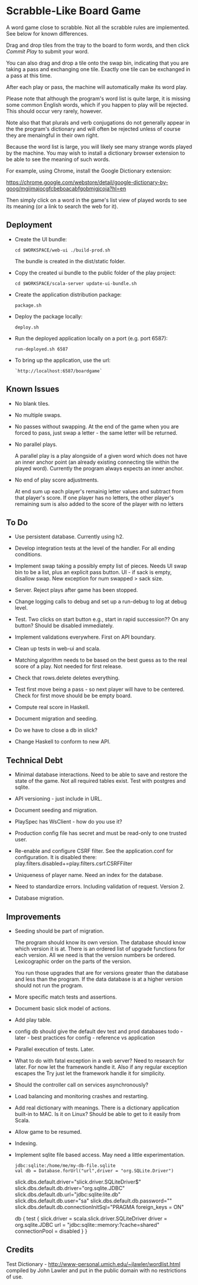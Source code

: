 
# Scrabble-Like Board Game

A word game close to scrabble. Not all the scrabble rules are implemented. See
below for known differences.

Drag and drop tiles from the tray to the board to form words, and then click
_Commit Play_ to submit your word. 

You can also drag and drop a tile onto the swap bin, indicating that you are
taking a pass and exchanging one tile. Exactly one tile can be exchanged in a
pass at this time.

After each play or pass, the machine will automatically make its word play.

Please note that although the program's word list is quite large, it is missing
some common English words, which if you happen to play will be rejected. 
This should occur very rarely, however. 

Note also that that plurals and verb conjugations do not generally appear in the 
the program's dictionary and will often be rejected unless of course they are 
menaingful in their own right.

Because the word list is large, you will likely see many strange words
played by the machine. You may wish to install a dictionary browser extension
to be able to see the meaning of such words. 

For example, using Chrome, install the Google Dictionary extension:

https://chrome.google.com/webstore/detail/google-dictionary-by-goog/mgijmajocgfcbeboacabfgobmjgjcoja?hl=en

Then simply click on a word in the game's list view of played words to 
see its meaning (or a link to search the web for it). 

## Deployment

- Create the UI bundle: 

    `cd $WORKSPACE/web-ui
    ./build-prod.sh` 
    
  The bundle is created in the dist/static folder.

- Copy the created ui bundle to the public folder of the play project:

    `cd $WORKSPACE/scala-server
    update-ui-bundle.sh`

- Create the application distribution package:

    `package.sh`

- Deploy the package locally:

    `deploy.sh`

- Run the deployed application locally on a port (e.g. port 6587):

    `run-deployed.sh 6587`

- To bring up the application, use the url:

      `http://localhost:6587/boardgame`

## Known Issues

- No blank tiles.

- No multiple swaps.

- No passes without swapping. At the end of the game when you are forced to
  pass, just swap a letter - the same letter will be returned.

- No parallel plays. 

  A parallel play is a play alongside of a given word which does not
  have an inner anchor point (an already existing connecting tile within the
  played word). Currently the program always expects an inner anchor.

- No end of play score adjustments.

  At end sum up each player's remainig letter values and subtract from that
  player's score. If one player has no letters, the other player's remaining sum
  is also added to the score of the player with no letters

## To Do

- Use persistent database. Currently using h2.

- Develop integration tests at the level of the handler.
  For all ending conditions.

- Implement swap taking a possibly empty list of pieces.
  Needs UI swap bin to be a list, plus an explicit pass button.
  UI - if sack is empty, disallow swap.
  New exception for num swapped > sack size. 

- Server. Reject plays after game has been stopped.

- Change logging calls to debug and set up a run-debug to
  log at debug level.

- Test. Two clicks on start button e.g., start in rapid succession??
  On any button? Should be disabled immediately.

- Implement validations everywhere. First on API boundary.

- Clean up tests in web-ui and scala.

- Matching algorithm needs to be based on the best guess as to 
  the real score of a play. Not needed for first release.

- Check that rows.delete deletes everything.

- Test first move being a pass - so next player will have to
  be centered. Check for first move should be be empty board.

- Compute real score in Haskell.

- Document migration and seeding.

- Do we have to close a db in slick?

- Change Haskell to conform to new API.

## Technical Debt

- Minimal database interactions. Need to be able to save and restore
  the state of the game. Not all required tables exist. Test with 
  postgres and sqlite.

- API versioning - just include in URL.

- Document seeding and migration.

- PlaySpec has WsClient - how do you use it?

- Production config file has secret and must be read-only to 
  one trusted user.

- Re-enable and configure CSRF filter. See the application.conf for configuration.
  It is disabled there: play.filters.disabled+=play.filters.csrf.CSRFFilter

- Uniqueness of player name. Need an index for the database.

- Need to standardize errors. Including validation of request. Version 2.

- Database migration. 

## Improvements

- Seeding should be part of migration.

  The program should know its own version. The database should know which
  version it is at. There is an ordered list of upgrade functions
  for each version. All we need is that the version numbers be ordered.
  Lexicographic order on the parts of the version.

  You run those upgrades that are for versions greater than the database
  and less than the program. If the data database is at a higher version
  should not run the program.

- More specific match tests and assertions. 

- Document basic slick model of actions.

- Add play table.

- config db should give the default dev test and prod databases
  todo - later - best practices for config - reference vs application

- Parallel execution of tests. Later.

- What to do with fatal exception in a web server? 
  Need to research for later. For now let the framework handle it.
  Also if any regular exception escapes the Try just let the framework handle
  it for simplicity.

- Should the controller call on services asynchronously? 

- Load balancing and monitoring crashes and restarting.

- Add real dictionary with meanings. There is a dictionary application built-in 
  to MAC. Is it on Linux? Should be able to get to it easily from Scala.

- Allow game to be resumed.

- Indexing.

- Implement sqlite file based access. May need a little experimentation.

      jdbc:sqlite:/home/me/my-db-file.sqlite
      val db = Database.forUrl("url",driver = "org.SQLite.Driver")

    slick.dbs.default.driver="slick.driver.SQLiteDriver$"
    slick.dbs.default.db.driver="org.sqlite.JDBC"
    slick.dbs.default.db.url="jdbc:sqlite:lite.db"
    slick.dbs.default.db.user="sa"
    slick.dbs.default.db.password=""
    slick.dbs.default.db.connectionInitSql="PRAGMA foreign_keys = ON"

    db {
        test {
            slick.driver = scala.slick.driver.SQLiteDriver
            driver = org.sqlite.JDBC
            url = "jdbc:sqlite::memory:?cache=shared"
           connectionPool = disabled
       }
    }

## Credits

Test Dictionary - http://www-personal.umich.edu/~jlawler/wordlist.html
compiled by John Lawler and put in the public domain with no restrictions
of use.

